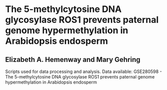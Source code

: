 # The 5-methylcytosine DNA glycosylase ROS1 prevents paternal genome hypermethylation in Arabidopsis endosperm
## Elizabeth A. Hemenway and Mary Gehring
 
Scripts used for data processing and analysis.
Data available: GSE280598 - The 5-methylcytosine DNA glycosylase ROS1 prevents paternal genome hypermethylation in Arabidopsis endosperm

 
